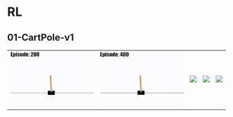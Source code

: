 # RL
## 01-CartPole-v1
<table>
<tr>
<td><img src="https://github.com/supercatex/RL/blob/main/01-CartPole-v1/images/CartPole-v1-200.gif?raw=true" width="200"></td>
<td><img src="https://github.com/supercatex/RL/blob/main/01-CartPole-v1/images/CartPole-v1-400.gif?raw=true" width="200"></td>
<td><img src="https://github.com/supercatex/RL/blob/main/01-CartPole-v1/images/CartPole-v1-600.gif?raw=true" width="200"></td>
<td><img src="https://github.com/supercatex/RL/blob/main/01-CartPole-v1/images/CartPole-v1-800.gif?raw=true" width="200"></td>
<td><img src="https://github.com/supercatex/RL/blob/main/01-CartPole-v1/images/CartPole-v1-1000.gif?raw=true" width="200"></td>
</tr>
</table>